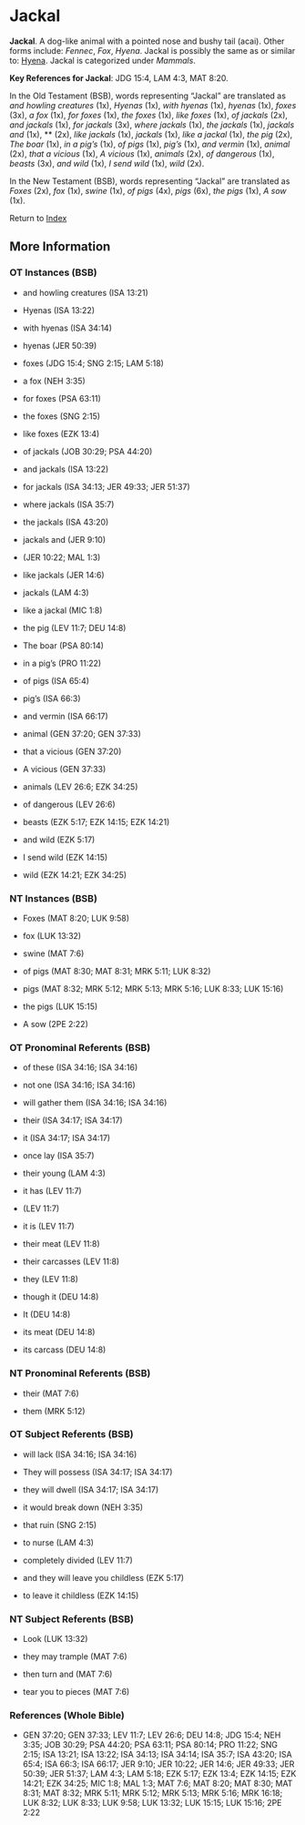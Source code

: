 # Jackal
**Jackal**. 
A dog-like animal with a pointed nose and bushy tail (acai). 
Other forms include: 
*Fennec*, *Fox*, *Hyena*. 
Jackal is possibly the same as or similar to: 
[Hyena](Hyena.md). 
Jackal is categorized under _Mammals_. 


**Key References for Jackal**: 
JDG 15:4, LAM 4:3, MAT 8:20. 


In the Old Testament (BSB), words representing “Jackal” are translated as 
*and howling creatures* (1x), *Hyenas* (1x), *with hyenas* (1x), *hyenas* (1x), *foxes* (3x), *a fox* (1x), *for foxes* (1x), *the foxes* (1x), *like foxes* (1x), *of jackals* (2x), *and jackals* (1x), *for jackals* (3x), *where jackals* (1x), *the jackals* (1x), *jackals and* (1x), ** (2x), *like jackals* (1x), *jackals* (1x), *like a jackal* (1x), *the pig* (2x), *The boar* (1x), *in a pig’s* (1x), *of pigs* (1x), *pig’s* (1x), *and vermin* (1x), *animal* (2x), *that a vicious* (1x), *A vicious* (1x), *animals* (2x), *of dangerous* (1x), *beasts* (3x), *and wild* (1x), *I send wild* (1x), *wild* (2x). 


In the New Testament (BSB), words representing “Jackal” are translated as 
*Foxes* (2x), *fox* (1x), *swine* (1x), *of pigs* (4x), *pigs* (6x), *the pigs* (1x), *A sow* (1x). 


Return to [Index](00-Index.md)

## More Information

### OT Instances (BSB)

* and howling creatures (ISA 13:21)

* Hyenas (ISA 13:22)

* with hyenas (ISA 34:14)

* hyenas (JER 50:39)

* foxes (JDG 15:4; SNG 2:15; LAM 5:18)

* a fox (NEH 3:35)

* for foxes (PSA 63:11)

* the foxes (SNG 2:15)

* like foxes (EZK 13:4)

* of jackals (JOB 30:29; PSA 44:20)

* and jackals (ISA 13:22)

* for jackals (ISA 34:13; JER 49:33; JER 51:37)

* where jackals (ISA 35:7)

* the jackals (ISA 43:20)

* jackals and (JER 9:10)

*  (JER 10:22; MAL 1:3)

* like jackals (JER 14:6)

* jackals (LAM 4:3)

* like a jackal (MIC 1:8)

* the pig (LEV 11:7; DEU 14:8)

* The boar (PSA 80:14)

* in a pig’s (PRO 11:22)

* of pigs (ISA 65:4)

* pig’s (ISA 66:3)

* and vermin (ISA 66:17)

* animal (GEN 37:20; GEN 37:33)

* that a vicious (GEN 37:20)

* A vicious (GEN 37:33)

* animals (LEV 26:6; EZK 34:25)

* of dangerous (LEV 26:6)

* beasts (EZK 5:17; EZK 14:15; EZK 14:21)

* and wild (EZK 5:17)

* I send wild (EZK 14:15)

* wild (EZK 14:21; EZK 34:25)



### NT Instances (BSB)

* Foxes (MAT 8:20; LUK 9:58)

* fox (LUK 13:32)

* swine (MAT 7:6)

* of pigs (MAT 8:30; MAT 8:31; MRK 5:11; LUK 8:32)

* pigs (MAT 8:32; MRK 5:12; MRK 5:13; MRK 5:16; LUK 8:33; LUK 15:16)

* the pigs (LUK 15:15)

* A sow (2PE 2:22)



### OT Pronominal Referents (BSB)

* of these (ISA 34:16; ISA 34:16)

* not one (ISA 34:16; ISA 34:16)

* will gather them (ISA 34:16; ISA 34:16)

* their (ISA 34:17; ISA 34:17)

* it (ISA 34:17; ISA 34:17)

* once lay (ISA 35:7)

* their young (LAM 4:3)

* it has (LEV 11:7)

*  (LEV 11:7)

* it is (LEV 11:7)

* their meat (LEV 11:8)

* their carcasses (LEV 11:8)

* they (LEV 11:8)

* though it (DEU 14:8)

* It (DEU 14:8)

* its meat (DEU 14:8)

* its carcass (DEU 14:8)



### NT Pronominal Referents (BSB)

* their (MAT 7:6)

* them (MRK 5:12)



### OT Subject Referents (BSB)

* will lack (ISA 34:16; ISA 34:16)

* They will possess (ISA 34:17; ISA 34:17)

* they will dwell (ISA 34:17; ISA 34:17)

* it would break down (NEH 3:35)

* that ruin (SNG 2:15)

* to nurse (LAM 4:3)

* completely divided (LEV 11:7)

* and they will leave you childless (EZK 5:17)

* to leave it childless (EZK 14:15)



### NT Subject Referents (BSB)

* Look (LUK 13:32)

* they may trample (MAT 7:6)

* then turn and (MAT 7:6)

* tear you to pieces (MAT 7:6)



### References (Whole Bible)

* GEN 37:20; GEN 37:33; LEV 11:7; LEV 26:6; DEU 14:8; JDG 15:4; NEH 3:35; JOB 30:29; PSA 44:20; PSA 63:11; PSA 80:14; PRO 11:22; SNG 2:15; ISA 13:21; ISA 13:22; ISA 34:13; ISA 34:14; ISA 35:7; ISA 43:20; ISA 65:4; ISA 66:3; ISA 66:17; JER 9:10; JER 10:22; JER 14:6; JER 49:33; JER 50:39; JER 51:37; LAM 4:3; LAM 5:18; EZK 5:17; EZK 13:4; EZK 14:15; EZK 14:21; EZK 34:25; MIC 1:8; MAL 1:3; MAT 7:6; MAT 8:20; MAT 8:30; MAT 8:31; MAT 8:32; MRK 5:11; MRK 5:12; MRK 5:13; MRK 5:16; MRK 16:18; LUK 8:32; LUK 8:33; LUK 9:58; LUK 13:32; LUK 15:15; LUK 15:16; 2PE 2:22



